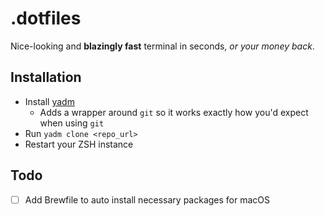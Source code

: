 # .dotfiles

Nice-looking and **blazingly fast** terminal in seconds, *or your money back*.

## Installation

* Install [yadm](https://yadm.io/docs/install)
  * Adds a wrapper around `git` so it works exactly how you'd expect when using `git`
* Run `yadm clone <repo_url>`
* Restart your ZSH instance

## Todo

- [ ] Add Brewfile to auto install necessary packages for macOS

